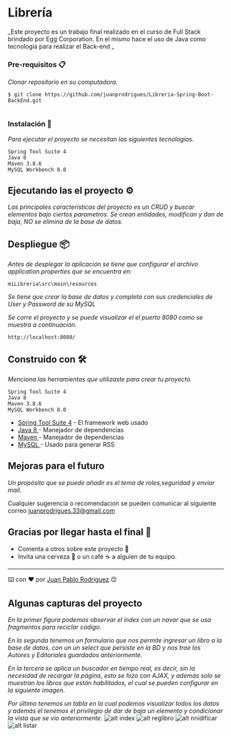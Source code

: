 # Librería
 
_Este proyecto es un trabajo final realizado en el curso de Full Stack brindado por Egg Corporation. En el mismo hace el uso de Java como tecnología para realizar el Back-end _
 
 
### Pre-requisitos 📋
 
_Clonar repositorio en su computadora._
 
 
```
$ git clone https://github.com/juanprodrigues/Libreria-Spring-Boot-BackEnd.git
 
```
 
### Instalación 🔧
 
_Para ejecutar el proyecto se necesitan las siguientes tecnologías._
 
```
Spring Tool Suite 4
Java 8
Maven 3.8.6
MySQL Workbench 8.0
```
 
 
## Ejecutando las el proyecto ⚙️
 
_Las principales características del proyecto  es un CRUD y buscar elementos bajo ciertos parametros. Se crean entidades, modifican y dan de baja, NO se elimina de la base de datos._
 
 
## Despliegue 📦
_Antes de desplegar la aplicación se tiene que configurar el archivo application.properties que se encuentra en:_
```
miLibreria\src\main\resources
```
_Se tiene que crear la base de datos y completa con sus credenciales de User y Password de su MySQL_
 
_Se corre el proyecto y se puede visualizar el el puerto 8080 como se muestra a continuación._
 
```
http://localhost:8080/
```
 
## Construido con 🛠️
 
_Menciona las herramientas que utilizaste para crear tu proyecto._
 
```
Spring Tool Suite 4
Java 8
Maven 3.8.6
MySQL Workbench 8.0
```
 
 
 
* [Spring Tool Suite 4](https://spring.io/tools) - El framework web usado
* [Java 8 ](https://www.oracle.com/ar/java/technologies/javase/javase8-archive-downloads.html) - Manejador de dependencias
* [Maven ](https://maven.apache.org/) - Manejador de dependencias
* [MySQL ](https://dev.mysql.com/downloads/workbench/) - Usado para generar RSS
 
 
 
## Mejoras para el futuro
_Un propósito que se puede añadir es el tema de roles,seguridad y enviar mail._
 
 
 Cualquier sugerencia o recomendacion se pueden comunicar al siguiente correo juanprodrigues.33@gmail.com
 
 
## Gracias por llegar hasta el final 🎁
 
* Comenta a otros sobre este proyecto 📢
* Invita una cerveza 🍺 o un café ☕ a alguien de tu equipo.
 
 
 
---
⌨️ con ❤️ por [Juan Pablo Rodriguez](https://github.com/juanprodrigues) 😊
 
 
## Algunas capturas del proyecto
_En la primer figura podemos observar el index con un navar que se usa fragmentos para reciclar código._
 
_En la segunda tenemos un formulario que nos permite ingresar un libro a la base de datos, con un un select que persiste en la BD y nos trae los Autores y Editoriales guardados anteriormente._
 
_En la tercera se aplica un buscador en tiempo real, es decir, sin la necesidad de recargar la página, esto se hizo con AJAX, y además solo se muestran los libros que están habilitados, el cual se pueden configurar en la siguiente imagen._
 
_Por último tenemos un tabla en la cual podemos visualizar todos los datos y además él tenemos el privilegio de dar de baja un elemento y condicionar la vista que se vio anteriormente._
![alt index](https://i.ibb.co/TvfmzJ7/index.pngg)
![alt reglibro](https://i.ibb.co/VgstKTH/RegLibro.png)
![alt nnidificar](https://i.ibb.co/ZM8TWv3/modificar.png)
![alt listar](https://i.ibb.co/SsB9RJx/listar.png)

